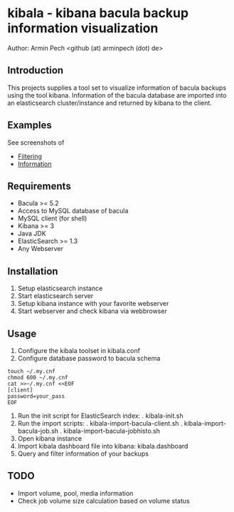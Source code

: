 kibala - kibana bacula backup information visualization
=======================================================

Author: Armin Pech <github (at) arminpech (dot) de>

Introduction
------------
This projects supplies a tool set to visualize information of bacula backups
using the tool kibana.
Information of the bacula database are imported into an elasticsearch
cluster/instance and returned by kibana to the client.

Examples
--------
See screenshots of
* [Filtering](/doc/screenshots/kibala1.png)
* [Information](/doc/screenshots/kibala2.png)

Requirements
------------
* Bacula >= 5.2
* Access to MySQL database of bacula
* MySQL client (for shell)
* Kibana >= 3
* Java JDK
* ElasticSearch >= 1.3
* Any Webserver

Installation
------------
1. Setup elasticsearch instance
1. Start elasticsearch server
1. Setup kibana instance with your favorite webserver
1. Start webserver and check kibana via webbrowser

Usage
-----
1. Configure the kibala toolset in kibala.conf
1. Configure database password to bacula schema
```
touch ~/.my.cnf
chmod 600 ~/.my.cnf
cat >>~/.my.cnf <<EOF
[client]
password=your_pass
EOF
```
1. Run the init script for ElasticSearch index:
   . kibala-init.sh
1. Run the import scripts:
   . kibala-import-bacula-client.sh
   . kibala-import-bacula-job.sh
   . kibala-import-bacula-jobhisto.sh
1. Open kibana instance
1. Import kibala dashboard file into kibana: kibala.dashboard
1. Query and filter information of your backups

TODO
----
* Import volume, pool, media information
* Check job volume size calculation based on volume status
